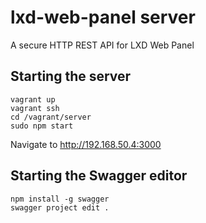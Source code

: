 # lxd-web-panel server

A secure HTTP REST API for LXD Web Panel

## Starting the server

```
vagrant up
vagrant ssh
cd /vagrant/server
sudo npm start
```

Navigate to http://192.168.50.4:3000

## Starting the Swagger editor

```
npm install -g swagger
swagger project edit .
```



